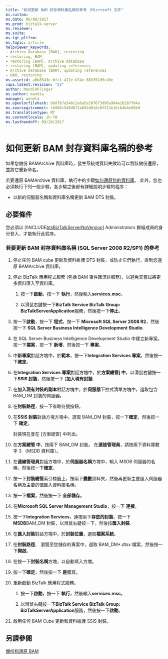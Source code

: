 ```yaml
---
title: "如何更新 BAM 封存資料庫名稱的參考 |Microsoft 文件"
ms.custom: 
ms.date: 06/08/2017
ms.prod: biztalk-server
ms.reviewer: 
ms.suite: 
ms.tgt_pltfrm: 
ms.topic: article
helpviewer_keywords:
- Archive database [BAM], restoring
- restoring, BAM
- restoring [BAM], Archive database
- restoring [BAM], updating references
- Archive database [BAM], updating references
- BAM, restoring
ms.assetid: a0b8543e-6fc1-412e-b74e-683352d9c49e
caps.latest.revision: "23"
author: MandiOhlinger
ms.author: mandia
manager: anneta
ms.openlocfilehash: b0df87a548c2a6a5a207673d96a984e16287f04a
ms.sourcegitcommit: cb908c540d8f1a692d01dc8f313e16cb4b4e696d
ms.translationtype: MT
ms.contentlocale: zh-TW
ms.lasthandoff: 09/20/2017
---
```

# <a name="how-to-update-references-to-the-bam-archive-database-name"></a>如何更新 BAM 封存資料庫名稱的參考
如果您備份 BAMArchive 資料庫時，發生系統或資料失敗時可以將該備份還原，並將它重新命名。  
  
 若要還原 BAMArchive 資料庫，執行中的步驟[如何還原您的資料庫](../core/how-to-restore-your-databases.md)。 此外，您也必須執行下列一般步驟，各步驟之後都有詳細說明步驟的程序：  
  
-   以新的伺服器名稱和資料庫名稱更新 BAM DTS 封裝。  
  
## <a name="prerequisites"></a>必要條件  
 您必須以 [!INCLUDE[btsBizTalkServerNoVersion](../includes/btsbiztalkservernoversion-md.md)] Administrators 群組成員的身分登入，才能執行此程序。  
  
### <a name="to-update-references-to-the-bam-archive-database-name-sql-server-2008-r2sp1"></a>若要更新 BAM 封存資料庫名稱 (SQL Server 2008 R2/SP1) 的參考  
  
1.  停止任何 BAM cube 更新及資料維護 DTS 封裝，或防止它們執行，直到您還原 BAMArchive 資料庫。  
  
2.  停止 BizTalk 應用程式服務 (包括 BAM 事件匯流排服務)，以避免其嘗試將更多資料匯入至資料庫。  
  
    1.  按一下**啟動**，按一下 **執行**，然後輸入**services.msc**。  
  
    2.  以滑鼠右鍵按一下**BizTalk Service BizTalk Group: BizTalkServerApplication**服務，然後按一下**停止**。  
  
3.  按一下**啟動**，按一下 **程式**，按一下  **Microsoft SQL Server 2008 R2**，然後按一下  **SQL Server Business Intelligence Development Studio**.  
  
4.  在 SQL Server Business Intelligence Development Studio 中建立新專案。 按一下**檔案**，按一下 **新增**，然後按一下 **專案**。  
  
5.  中**新專案**對話方塊中，於**範本**，按一下**Integration Services 專案**，然後按一下**確定**。  
  
6.  在**Integration Services 專案**對話方塊中，於**方案總管] 中**，以滑鼠右鍵按一下**SSIS 封裝**，然後按一下 [**加入現有封裝**.  
  
7.  在**加入現有封裝的副本**對話方塊中，於**伺服器**下拉式清單方塊中，選取包含 BAM_DM 封裝的伺服器。  
  
8.  在**封裝路徑**，按一下省略符號按鈕。  
  
9. 在**SSIS 封裝**對話方塊方塊中，選取 BAM_DM 封裝，按一下**確定**，然後按一下  **確定**。  
  
     封裝現在會在 [方案總管] 中列出。  
  
10. 在**方案總管 中**，按兩下 BAM_DM 封裝。 在**連接管理員**，請按兩下資料庫數字 3 （MSDB 資料庫）。  
  
11. 在**連線管理員**對話方塊中，於**伺服器名稱**方塊中，輸入 MSDB 伺服器的名稱，然後按一下**確定**。  
  
12. 按一下**封裝總管**索引標籤上，按兩下**變數**資料夾，然後再更新主要匯入伺服器名稱及主要的值匯入資料庫名稱。  
  
13. 按一下**檔案**，然後按一下 **全部儲存**。  
  
14. 在**Microsoft SQL Server Management Studio**，按一下 **連接**。  
  
15. 按一下**Integration Services**，連按兩下**存放的封裝**，按一下  **MSDB**BAM_DM 封裝，以滑鼠右鍵按一下，然後按**匯入封裝**.  
  
16. 在**匯入封裝**對話方塊中，於**封裝位置**，選取**檔案系統**。  
  
17. 在**封裝路徑**、 瀏覽至您儲存的專案中，選取 BAM_DM\*.dtsx 檔案，然後按一下**開啟**。  
  
18. 在按一下**封裝名稱**方塊，以自動填入方塊。  
  
19. 按一下**確定**，然後按一下 **是**覆寫。  
  
20. 重新啟動 BizTalk 應用程式服務。  
  
    1.  按一下**啟動**，按一下 **執行**，然後輸入**services.msc**。  
  
    2.  以滑鼠右鍵按一下**BizTalk Service BizTalk Group: BizTalkServerApplication**服務，然後按一下**啟動**。  
  
21. 啟用任何 BAM Cube 更新和資料維護 SSIS 封裝。  
  
## <a name="see-also"></a>另請參閱  
 [備份和還原 BAM](../core/backing-up-and-restoring-bam.md)